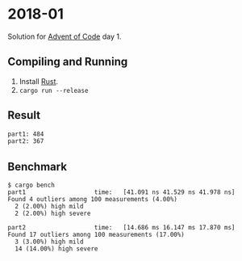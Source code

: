 2018-01
=======

Solution for [Advent of Code](https://adventofcode.com/2018) day 1.

Compiling and Running
---------------------

1. Install [Rust](https://www.rust-lang.org/en-US/install.html).
2. `cargo run --release`

Result
------

```sh
part1: 484
part2: 367
```

Benchmark
---------

```
$ cargo bench
part1                   time:   [41.091 ns 41.529 ns 41.978 ns]
Found 4 outliers among 100 measurements (4.00%)
  2 (2.00%) high mild
  2 (2.00%) high severe

part2                   time:   [14.686 ms 16.147 ms 17.870 ms]
Found 17 outliers among 100 measurements (17.00%)
  3 (3.00%) high mild
  14 (14.00%) high severe
```
